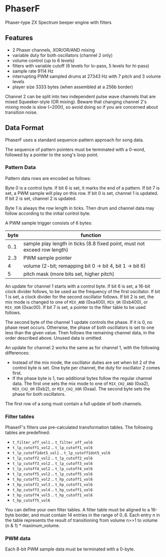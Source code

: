 # PhaserF

Phaser-type ZX Spectrum beeper engine with filters

## Features

- 2 Phaser channels, XOR/OR/AND mixing
- variable duty for both oscillators (channel 2 only)
- volume control (up to 6 levels)
- filters with variable cutoff (6 levels for lo-pass, 5 levels for hi-pass)
- sample rate 9114 Hz
- interrupting PWM sampled drums at 27343 Hz with 7 pitch and 3 volume levels
- player size 3333 bytes (when assembled at a 256b border)

Channel 2 can be split into two independent pulse wave channels that are mixed
Squeeker-style (OR mixing). Beware that changing channel 2's mixing mode is slow
(~200t), so avoid doing so if you are concerned about transition noise.


## Data Format

PhaserF uses a standard sequence-pattern approach for song data.

The sequence of pattern pointers must be terminated with a 0-word, followed by a
pointer to the song's loop point.


### Pattern Data

Pattern data rows are encoded as follows:

Byte 0 is a control byte. If bit 6 is set, it marks the end of a pattern. If bit
7 is set, a PWM sample will play on this row. If bit 0 is set, channel 1 is
updated. If bit 2 is set, channel 2 is updated.

Byte 1 is always the row length in ticks. Then drum and channel data may follow
according to the initial control byte.

A PWM sample trigger consists of 6 bytes:

byte | function
-----|---------
0..1 | sample play length in ticks (8.8 fixed point, must not exceed row length)
2..3 | PWM sample pointer
4    | volume (2-bit; remapping bit 0 -> bit 4, bit 1 -> bit 6)
5    | pitch mask (more bits set, higher pitch)

An update for channel 1 starts with a control byte. If bit 6 is set, a 16-bit
clock divider follows, to be used as the frequency of the first oscillator. If
bit 1 is set, a clock divider for the second oscillator follows. If bit 2 is
set, the mix mode is changed to one of `MIX_AND` (0xa400), `MIX_OR` (0xb400), or
`MIX_XOR` (0xac00). If bit 7 is set, a pointer to the filter table to be used
follows.

The second byte of the channel 1 update controls the phase. If it is 0, no phase
reset occurs. Otherwise, the phase of both oscillators is set to one less than
the given value. Then follows the remaining channel data, in the order described
above. Unused data is omitted.

An update for channel 2 works the same as for channel 1, with the following
differences:

- Instead of the mix mode, the oscillator duties are set when bit 2 of the
control byte is set. One byte per channel, the duty for oscillator 2 comes
first.
- If the phase byte is 1, two additional bytes follow the regular channel data.
The first one sets the mix mode to one of `MIX_CH2_AND` (0xa2), `MIX_CH2_OR`
(0xb2), or `MIX_CH2_XOR` (0xaa). The second byte sets the phase for both
oscillators.

The first row of a song must contain a full update of both channels.


### Filter tables

PhaserF's filters use pre-calculated transformation tables. The following tables
are predefined:

- `t_filter_off_vol1` .. `t_filter_off_vol6`
- `t_lp_cutoff1_vol2` .. `t_lp_cutoff1_vol6`
- `t_lp_cutoff1dot5_vol1` .. `t_lp_cutoff1dot5_vol6`
- `t_lp_cutoff2_vol2` .. `t_lp_cutoff2_vol6`
- `t_lp_cutoff3_vol2` .. `t_lp_cutoff3_vol6`
- `t_lp_cutoff4_vol2` .. `t_lp_cutoff4_vol6`
- `t_lp_cutoff5_vol2` .. `t_lp_cutoff5_vol6`
- `t_hp_cutoff1_vol2` .. `t_hp_cutoff1_vol6`
- `t_hp_cutoff2_vol3` .. `t_hp_cutoff1_vol6`
- `t_hp_cutoff3_vol4` .. `t_hp_cutoff1_vol6`
- `t_hp_cutoff4_vol5` .. `t_hp_cutoff1_vol6`
- `t_hp_cutoff5_vol6`

You can define your own filter tables. A filter table must be aligned to a
16-byte border, and must contain 14 entries in the range of 0..6. Each entry *n*
in the table represents the result of transitioning from volume n>>1 to volume
(n & 1) * maximum_volume.


### PWM data

Each 8-bit PWM sample data must be terminated with a 0-byte.
